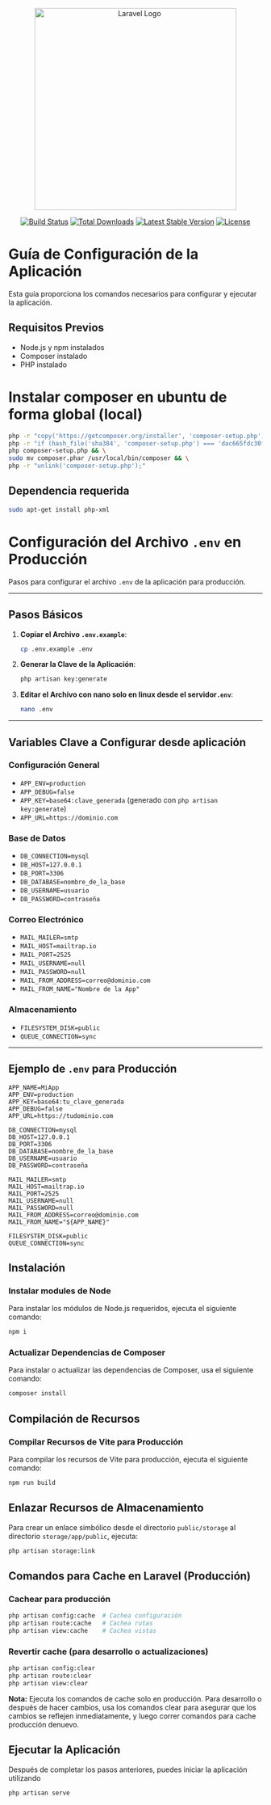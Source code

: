 <p align="center"><a href="https://laravel.com" target="_blank"><img src="https://raw.githubusercontent.com/laravel/art/master/logo-lockup/5%20SVG/2%20CMYK/1%20Full%20Color/laravel-logolockup-cmyk-red.svg" width="400" alt="Laravel Logo"></a></p>

<p align="center">
<a href="https://github.com/laravel/framework/actions"><img src="https://github.com/laravel/framework/workflows/tests/badge.svg" alt="Build Status"></a>
<a href="https://packagist.org/packages/laravel/framework"><img src="https://img.shields.io/packagist/dt/laravel/framework" alt="Total Downloads"></a>
<a href="https://packagist.org/packages/laravel/framework"><img src="https://img.shields.io/packagist/v/laravel/framework" alt="Latest Stable Version"></a>
<a href="https://packagist.org/packages/laravel/framework"><img src="https://img.shields.io/packagist/l/laravel/framework" alt="License"></a>
</p>



# Guía de Configuración de la Aplicación

Esta guía proporciona los comandos necesarios para configurar y ejecutar la aplicación.

## Requisitos Previos

- Node.js y npm instalados
- Composer instalado
- PHP instalado
# Instalar composer  en ubuntu de forma global (local)
```bash
php -r "copy('https://getcomposer.org/installer', 'composer-setup.php');" && \
php -r "if (hash_file('sha384', 'composer-setup.php') === 'dac665fdc30fdd8ec78b38b9800061b4150413ff2e3b6f88543c636f7cd84f6db9189d43a81e5503cda447da73c7e5b6') { echo 'Installer verified'.PHP_EOL; } else { echo 'Installer corrupt'.PHP_EOL; unlink('composer-setup.php'); exit(1); }" && \
php composer-setup.php && \
sudo mv composer.phar /usr/local/bin/composer && \
php -r "unlink('composer-setup.php');"
```

## Dependencia requerida 

```bash
sudo apt-get install php-xml

```
# Configuración del Archivo `.env` en Producción

Pasos para configurar el archivo `.env` de la aplicación para producción.

---

## Pasos Básicos

1. **Copiar el Archivo `.env.example`**:
   ```bash
   cp .env.example .env
   ```

2. **Generar la Clave de la Aplicación**:
   ```bash
   php artisan key:generate
   ```

3. **Editar el Archivo con nano solo en linux desde el servidor`.env`**:
   ```bash
   nano .env
   ```

---

## Variables Clave a Configurar desde aplicación

### Configuración General
- `APP_ENV=production`
- `APP_DEBUG=false`
- `APP_KEY=base64:clave_generada` (generado con `php artisan key:generate`)
- `APP_URL=https://dominio.com`

### Base de Datos
- `DB_CONNECTION=mysql`
- `DB_HOST=127.0.0.1`
- `DB_PORT=3306`
- `DB_DATABASE=nombre_de_la_base`
- `DB_USERNAME=usuario`
- `DB_PASSWORD=contraseña`

### Correo Electrónico
- `MAIL_MAILER=smtp`
- `MAIL_HOST=mailtrap.io`
- `MAIL_PORT=2525`
- `MAIL_USERNAME=null`
- `MAIL_PASSWORD=null`
- `MAIL_FROM_ADDRESS=correo@dominio.com`
- `MAIL_FROM_NAME="Nombre de la App"`

### Almacenamiento
- `FILESYSTEM_DISK=public`
- `QUEUE_CONNECTION=sync`

---

## Ejemplo de `.env` para Producción

```env
APP_NAME=MiApp
APP_ENV=production
APP_KEY=base64:tu_clave_generada
APP_DEBUG=false
APP_URL=https://tudominio.com

DB_CONNECTION=mysql
DB_HOST=127.0.0.1
DB_PORT=3306
DB_DATABASE=nombre_de_la_base
DB_USERNAME=usuario
DB_PASSWORD=contraseña

MAIL_MAILER=smtp
MAIL_HOST=mailtrap.io
MAIL_PORT=2525
MAIL_USERNAME=null
MAIL_PASSWORD=null
MAIL_FROM_ADDRESS=correo@dominio.com
MAIL_FROM_NAME="${APP_NAME}"

FILESYSTEM_DISK=public
QUEUE_CONNECTION=sync
```

## Instalación

### Instalar modules de Node

Para instalar los módulos de Node.js requeridos, ejecuta el siguiente comando:

```bash
npm i
```

### Actualizar Dependencias de Composer

Para instalar o actualizar las dependencias de Composer, usa el siguiente comando:

```bash
composer install
```

## Compilación de Recursos

### Compilar Recursos de Vite para Producción

Para compilar los recursos de Vite para producción, ejecuta el siguiente comando:

```bash
npm run build
```

## Enlazar Recursos de Almacenamiento

Para crear un enlace simbólico desde el directorio `public/storage` al directorio `storage/app/public`, ejecuta:

```bash
php artisan storage:link
```
## Comandos para Cache en Laravel (Producción)

### Cachear para producción
```bash
php artisan config:cache  # Cachea configuración  
php artisan route:cache   # Cachea rutas  
php artisan view:cache    # Cachea vistas  
```

### Revertir cache (para desarrollo o actualizaciones)
```bash
php artisan config:clear 
php artisan route:clear  
php artisan view:clear
```

**Nota:** Ejecuta los comandos de cache solo en producción. Para desarrollo o después de hacer cambios, usa los comandos clear para asegurar que los cambios se reflejen inmediatamente, y luego correr comandos para cache producción denuevo.

## Ejecutar la Aplicación

Después de completar los pasos anteriores, puedes iniciar la aplicación utilizando 
```bash
php artisan serve
```


